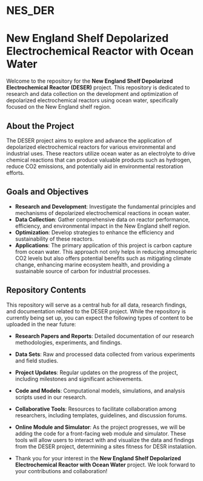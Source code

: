 # NES_DER
# New England Shelf Depolarized Electrochemical Reactor with Ocean Water

Welcome to the repository for the **New England Shelf Depolarized Electrochemical Reactor (DESER)** project. This repository is dedicated to research and data collection on the development and optimization of depolarized electrochemical reactors using ocean water, specifically focused on the New England shelf region.

## About the Project

The DESER project aims to explore and advance the application of depolarized electrochemical reactors for various environmental and industrial uses. These reactors utilize ocean water as an electrolyte to drive chemical reactions that can produce valuable products such as hydrogen, reduce CO2 emissions, and potentially aid in environmental restoration efforts.

## Goals and Objectives

- **Research and Development**: Investigate the fundamental principles and mechanisms of depolarized electrochemical reactions in ocean water.
- **Data Collection**: Gather comprehensive data on reactor performance, efficiency, and environmental impact in the New England shelf region.
- **Optimization**: Develop strategies to enhance the efficiency and sustainability of these reactors.
- **Applications**: The primary application of this project is carbon capture from ocean water. This approach not only helps in reducing atmospheric CO2 levels but also offers potential benefits such as mitigating climate change, enhancing marine ecosystem health, and providing a sustainable source of carbon for industrial processes. 

## Repository Contents

This repository will serve as a central hub for all data, research findings, and documentation related to the DESER project. While the repository is currently being set up, you can expect the following types of content to be uploaded in the near future:

- **Research Papers and Reports**: Detailed documentation of our research methodologies, experiments, and findings.
- **Data Sets**: Raw and processed data collected from various experiments and field studies.
- **Project Updates**: Regular updates on the progress of the project, including milestones and significant achievements.
- **Code and Models**: Computational models, simulations, and analysis scripts used in our research.
- **Collaborative Tools**: Resources to facilitate collaboration among researchers, including templates, guidelines, and discussion forums.
- **Online Module and Simulator**: As the project progresses, we will be adding the code for a front-facing web module and simulator. These tools will allow users to interact with and visualize the data and findings from the DESER project, determining a sites fitness for DESR instalatiion.

- Thank you for your interest in the **New England Shelf Depolarized Electrochemical Reactor with Ocean Water** project. We look forward to your contributions and collaboration!


